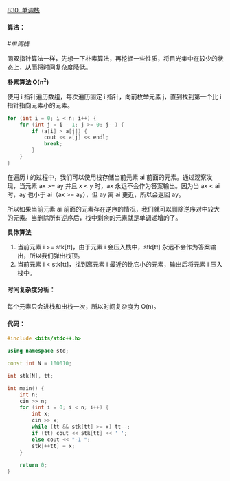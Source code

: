 [830. 单调栈](https://www.acwing.com/problem/content/832/)

#### 算法：

*#单调栈*

同双指针算法一样，先想一下朴素算法，再挖掘一些性质，将目光集中在较少的状态上，从而将时间复杂度降低。

**朴素算法 O(n<sup>2</sup>)**

使用 i 指针遍历数组，每次遍历固定 i 指针，向前枚举元素 j，直到找到第一个比 i 指针指向元素小的元素。

```java
for (int i = 0; i < n; i++) {
    for (int j = i - 1; j >= 0; j--) {
        if (a[i] > a[j]) {
            cout << a[j] << endl;
            break;
        }
    }
}
```

在遍历 i 的过程中，我们可以使用栈存储当前元素 ai 前面的元素。通过观察发现，当元素 ax >= ay 并且 x < y 时，ax 永远不会作为答案输出。因为当 ax < ai 时，ay 也小于 ai（ax >= ay），但 ay 离 ai 更近，所以会返回 ay。

所以如果当前元素 ai 前面的元素存在逆序的情况，我们就可以删除逆序对中较大的元素。当删除所有逆序后，栈中剩余的元素就是单调递增的了。

**具体算法**

1. 当前元素 i >= stk[tt]，由于元素 i 会压入栈中，stk[tt] 永远不会作为答案输出，所以我们弹出栈顶。
2. 当前元素 i < stk[tt]，找到离元素 i 最近的比它小的元素，输出后将元素 i 压入栈中。

#### 时间复杂度分析：

每个元素只会进栈和出栈一次，所以时间复杂度为 O(n)。

#### 代码：

```cpp
#include <bits/stdc++.h>

using namespace std;

const int N = 100010;

int stk[N], tt;

int main() {
    int n;
    cin >> n;
    for (int i = 0; i < n; i++) {
        int x;
        cin >> x;
        while (tt && stk[tt] >= x) tt--;
        if (tt) cout << stk[tt] << ' ';
        else cout << "-1 ";
        stk[++tt] = x;
    }
    
    return 0;
}
```


